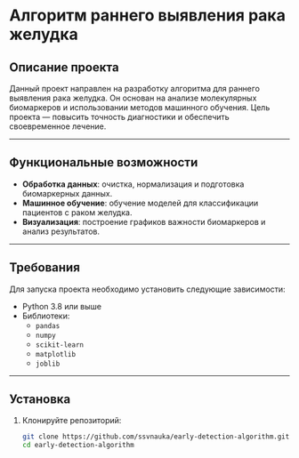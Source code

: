 # Алгоритм раннего выявления рака желудка

## Описание проекта
Данный проект направлен на разработку алгоритма для раннего выявления рака желудка. Он основан на анализе молекулярных биомаркеров и использовании методов машинного обучения. Цель проекта — повысить точность диагностики и обеспечить своевременное лечение.

---

## Функциональные возможности
- **Обработка данных**: очистка, нормализация и подготовка биомаркерных данных.
- **Машинное обучение**: обучение моделей для классификации пациентов с раком желудка.
- **Визуализация**: построение графиков важности биомаркеров и анализ результатов.

---

## Требования
Для запуска проекта необходимо установить следующие зависимости:
- Python 3.8 или выше
- Библиотеки:
  - `pandas`
  - `numpy`
  - `scikit-learn`
  - `matplotlib`
  - `joblib`

---

## Установка
1. Клонируйте репозиторий:
   ```bash
   git clone https://github.com/ssvnauka/early-detection-algorithm.git
   cd early-detection-algorithm
